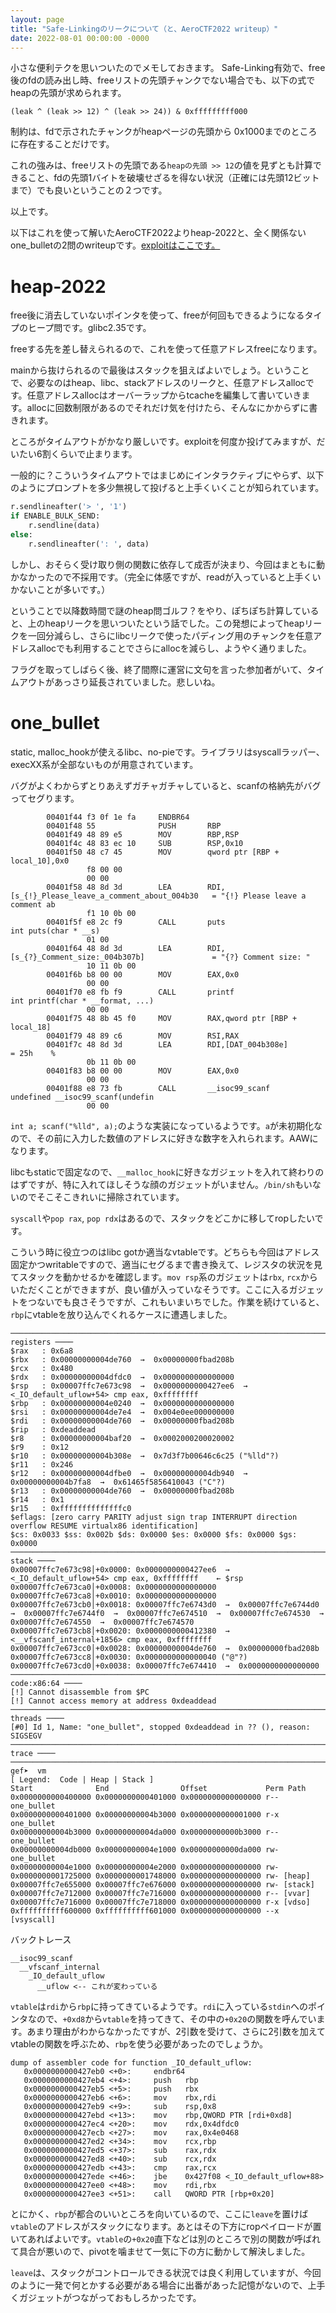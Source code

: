 ```yaml
---
layout: page
title: "Safe-Linkingのリークについて（と、AeroCTF2022 writeup）"
date: 2022-08-01 00:00:00 -0000
---
```


小さな便利テクを思いついたのでメモしておきます。
Safe-Linking有効で、free後のfdの読み出し時、freeリストの先頭チャンクでない場合でも、以下の式でheapの先頭が求められます。

`(leak ^ (leak >> 12) ^ (leak >> 24)) & 0xfffffffff000`

制約は、fdで示されたチャンクがheapページの先頭から
0x1000までのところに存在することだけです。

これの強みは、freeリストの先頭である`heapの先頭 >> 12`の値を見ずとも計算できること、fdの先頭1バイトを破壊せざるを得ない状況（正確には先頭12ビットまで）でも良いということの２つです。

以上です。

以下はこれを使って解いたAeroCTF2022よりheap-2022と、全く関係ないone_bulletの2問のwriteupです。[exploitはここです。](https://github.com/jt00000/ctf.writeup/tree/master/aero2022)

# heap-2022
free後に消去していないポインタを使って、freeが何回もできるようになるタイプのヒープ問です。glibc2.35です。

freeする先を差し替えられるので、これを使って任意アドレスfreeになります。

mainから抜けられるので最後はスタックを狙えばよいでしょう。ということで、必要なのはheap、libc、stackアドレスのリークと、任意アドレスallocです。任意アドレスallocはオーバーラップからtcacheを編集して書いていきます。allocに回数制限があるのでそれだけ気を付けたら、そんなにかからずに書きれます。

ところがタイムアウトがかなり厳しいです。exploitを何度か投げてみますが、だいたい6割くらいで止まります。

一般的に？こういうタイムアウトではまじめにインタラクティブにやらず、以下のようにプロンプトを多少無視して投げると上手くいくことが知られています。

```python
r.sendlineafter('> ', '1')
if ENABLE_BULK_SEND:
    r.sendline(data)
else:
    r.sendlineafter(': ', data)
```

しかし、おそらく受け取り側の関数に依存して成否が決まり、今回はまともに動かなかったので不採用です。（完全に体感ですが、readが入っていると上手くいかないことが多いです。）

ということで以降数時間で謎のheap問ゴルフ？をやり、ぽちぽち計算していると、上のheapリークを思いついたという話でした。この発想によってheapリークを一回分減らし、さらにlibcリークで使ったパディング用のチャンクを任意アドレスallocでも利用することでさらにallocを減らし、ようやく通りました。

フラグを取ってしばらく後、終了間際に運営に文句を言った参加者がいて、タイムアウトがあっさり延長されていました。悲しいね。

# one_bullet
static, malloc_hookが使えるlibc、no-pieです。ライブラリはsyscallラッパー、execXX系が全部ないものが用意されています。

バグがよくわからずとりあえずガチャガチャしていると、scanfの格納先がバグってセグります。

```
        00401f44 f3 0f 1e fa     ENDBR64
        00401f48 55              PUSH       RBP
        00401f49 48 89 e5        MOV        RBP,RSP
        00401f4c 48 83 ec 10     SUB        RSP,0x10
        00401f50 48 c7 45        MOV        qword ptr [RBP + local_10],0x0
                 f8 00 00 
                 00 00
        00401f58 48 8d 3d        LEA        RDI,[s_{!}_Please_leave_a_comment_about_004b30   = "{!} Please leave a comment ab
                 f1 10 0b 00
        00401f5f e8 2c f9        CALL       puts                                             int puts(char * __s)
                 01 00
        00401f64 48 8d 3d        LEA        RDI,[s_{?}_Comment_size:_004b307b]               = "{?} Comment size: "
                 10 11 0b 00
        00401f6b b8 00 00        MOV        EAX,0x0
                 00 00
        00401f70 e8 fb f9        CALL       printf                                           int printf(char * __format, ...)
                 00 00
        00401f75 48 8b 45 f0     MOV        RAX,qword ptr [RBP + local_18]
        00401f79 48 89 c6        MOV        RSI,RAX
        00401f7c 48 8d 3d        LEA        RDI,[DAT_004b308e]                               = 25h    %
                 0b 11 0b 00
        00401f83 b8 00 00        MOV        EAX,0x0
                 00 00
        00401f88 e8 73 fb        CALL       __isoc99_scanf                                   undefined __isoc99_scanf(undefin
                 00 00
```

`int a; scanf("%lld", a);`のような実装になっているようです。`a`が未初期化なので、その前に入力した数値のアドレスに好きな数字を入れられます。AAWになります。

libcもstaticで固定なので、`__malloc_hook`に好きなガジェットを入れて終わりのはずですが、特に入れてほしそうな顔のガジェットがいません。`/bin/sh`もいないのでそこそこきれいに掃除されています。

`syscall`や`pop rax`, `pop rdx`はあるので、スタックをどこかに移してropしたいです。

こういう時に役立つのはlibc gotか適当なvtableです。どちらも今回はアドレス固定かつwritableですので、適当にセグるまで書き換えて、レジスタの状況を見てスタックを動かせるかを確認します。`mov rsp`系のガジェットは`rbx`, `rcx`からいただくことができますが、良い値が入っていなそうです。ここに入るガジェットをつないでも良さそうですが、これもいまいちでした。作業を続けていると、`rbp`にvtableを放り込んでくれるケースに遭遇しました。

```
──────────────────────────────────────────────────────────────────────────────────────────────────────────────────────── registers ────
$rax   : 0x6a8             
$rbx   : 0x00000000004de760  →  0x00000000fbad208b
$rcx   : 0x480             
$rdx   : 0x00000000004dfdc0  →  0x0000000000000000
$rsp   : 0x00007ffc7e673c98  →  0x0000000000427ee6  →  <_IO_default_uflow+54> cmp eax, 0xffffffff
$rbp   : 0x00000000004e0240  →  0x0000000000000000
$rsi   : 0x00000000004de7e4  →  0x004e0ee000000000
$rdi   : 0x00000000004de760  →  0x00000000fbad208b
$rip   : 0xdeaddead        
$r8    : 0x00000000004baf20  →  0x0002000200020002
$r9    : 0x12              
$r10   : 0x00000000004b308e  →  0x7d3f7b00646c6c25 ("%lld"?)
$r11   : 0x246             
$r12   : 0x00000000004dfbe0  →  0x00000000004db940  →  0x00000000004b7fa8  →  0x61465f5856410043 ("C"?)
$r13   : 0x00000000004de760  →  0x00000000fbad208b
$r14   : 0x1               
$r15   : 0xffffffffffffffc0
$eflags: [zero carry PARITY adjust sign trap INTERRUPT direction overflow RESUME virtualx86 identification]
$cs: 0x0033 $ss: 0x002b $ds: 0x0000 $es: 0x0000 $fs: 0x0000 $gs: 0x0000 
──────────────────────────────────────────────────────────────────────────────────────────────────────────────────────────── stack ────
0x00007ffc7e673c98│+0x0000: 0x0000000000427ee6  →  <_IO_default_uflow+54> cmp eax, 0xffffffff    ← $rsp
0x00007ffc7e673ca0│+0x0008: 0x0000000000000000
0x00007ffc7e673ca8│+0x0010: 0x0000000000000000
0x00007ffc7e673cb0│+0x0018: 0x00007ffc7e6743d0  →  0x00007ffc7e6744d0  →  0x00007ffc7e6744f0  →  0x00007ffc7e674510  →  0x00007ffc7e674530  →  0x00007ffc7e674550  →  0x00007ffc7e674570
0x00007ffc7e673cb8│+0x0020: 0x0000000000412380  →  <__vfscanf_internal+1856> cmp eax, 0xffffffff
0x00007ffc7e673cc0│+0x0028: 0x00000000004de760  →  0x00000000fbad208b
0x00007ffc7e673cc8│+0x0030: 0x0000000000000040 ("@"?)
0x00007ffc7e673cd0│+0x0038: 0x00007ffc7e674410  →  0x0000000000000000
────────────────────────────────────────────────────────────────────────────────────────────────────────────────────── code:x86:64 ────
[!] Cannot disassemble from $PC
[!] Cannot access memory at address 0xdeaddead
────────────────────────────────────────────────────────────────────────────────────────────────────────────────────────── threads ────
[#0] Id 1, Name: "one_bullet", stopped 0xdeaddead in ?? (), reason: SIGSEGV
──────────────────────────────────────────────────────────────────────────────────────────────────────────────────────────── trace ────
───────────────────────────────────────────────────────────────────────────────────────────────────────────────────────────────────────
gef➤  vm
[ Legend:  Code | Heap | Stack ]
Start              End                Offset             Perm Path
0x0000000000400000 0x0000000000401000 0x0000000000000000 r-- one_bullet
0x0000000000401000 0x00000000004b3000 0x0000000000001000 r-x one_bullet
0x00000000004b3000 0x00000000004da000 0x00000000000b3000 r-- one_bullet
0x00000000004db000 0x00000000004e1000 0x00000000000da000 rw- one_bullet
0x00000000004e1000 0x00000000004e2000 0x0000000000000000 rw- 
0x0000000001725000 0x0000000001748000 0x0000000000000000 rw- [heap]
0x00007ffc7e655000 0x00007ffc7e676000 0x0000000000000000 rw- [stack]
0x00007ffc7e712000 0x00007ffc7e716000 0x0000000000000000 r-- [vvar]
0x00007ffc7e716000 0x00007ffc7e718000 0x0000000000000000 r-x [vdso]
0xffffffffff600000 0xffffffffff601000 0x0000000000000000 --x [vsyscall]
```

バックトレース

```
__isoc99_scanf
  __vfscanf_internal
    _IO_default_uflow
      __uflow <-- これが変わっている
```

`vtable`は`rdi`から`rbp`に持ってきているようです。`rdi`に入っている`stdin`へのポインタなので、`+0xd8`から`vtable`を持ってきて、その中の`+0x20`の関数を呼んでいます。あまり理由がわからなかったですが、2引数を受けて、さらに2引数を加えてvtableの関数を呼ぶため、`rbp`を使う必要があったのでしょうか。

```
dump of assembler code for function _IO_default_uflow:
   0x0000000000427eb0 <+0>:     endbr64 
   0x0000000000427eb4 <+4>:     push   rbp
   0x0000000000427eb5 <+5>:     push   rbx
   0x0000000000427eb6 <+6>:     mov    rbx,rdi
   0x0000000000427eb9 <+9>:     sub    rsp,0x8
   0x0000000000427ebd <+13>:    mov    rbp,QWORD PTR [rdi+0xd8]
   0x0000000000427ec4 <+20>:    mov    rdx,0x4dfdc0
   0x0000000000427ecb <+27>:    mov    rax,0x4e0468
   0x0000000000427ed2 <+34>:    mov    rcx,rbp
   0x0000000000427ed5 <+37>:    sub    rax,rdx
   0x0000000000427ed8 <+40>:    sub    rcx,rdx
   0x0000000000427edb <+43>:    cmp    rax,rcx
   0x0000000000427ede <+46>:    jbe    0x427f08 <_IO_default_uflow+88>
   0x0000000000427ee0 <+48>:    mov    rdi,rbx
   0x0000000000427ee3 <+51>:    call   QWORD PTR [rbp+0x20]
```

とにかく、`rbp`が都合のいいところを向いているので、ここに`leave`を置けば`vtable`のアドレスがスタックになります。あとはその下方にropペイロードが置いてあればよいです。`vtable`の`+0x20`直下などは別のところで別の関数が呼ばれて具合が悪いので、pivotを噛ませて一気に下の方に動かして解決しました。

`leave`は、スタックがコントロールできる状況では良く利用していますが、今回のように一発で何とかする必要がある場合に出番があった記憶がないので、上手くガジェットがつながっておもしろかったです。